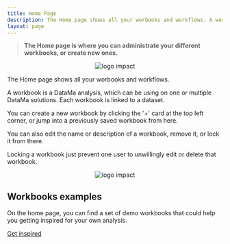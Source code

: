```yaml
---
title: Home Page
description: The Home page shows all your worbooks and workflows. A workbook is a DataMa analysis, which can be using on one or multiple DataMa solutions.
layout: page
---
```


> **The Home page is where you can administrate your different workbooks, or create new ones.**

<center><img src="{{site.url}}/{{site.baseurl}}/home/images/Home_page_general.png" alt="logo impact" /></center>

The Home page shows all your worbooks and workflows.

A workbook is a DataMa analysis, which can be using on one or multiple DataMa solutions. Each workbook is linked to a dataset.

You can create a new workbook by clicking the '+' card at the top left corner, or jump into a previously saved workbook from here.

You can also edit the name or description of a workbook, remove it, or lock it from there.

Locking a workbook just prevent one user to unwillingly edit or delete that workbook.

<center><img src="{{site.url}}/{{site.baseurl}}/home/images/Home_Cards.png" alt="logo impact" /></center>

## Workbooks examples

On the home page, you can find a set of demo workbooks that could help you getting inspired for your own analysis.

[Get inspired]({{site.url}}/{{site.baseurl}}/home/use_cases/use_cases_examples)
